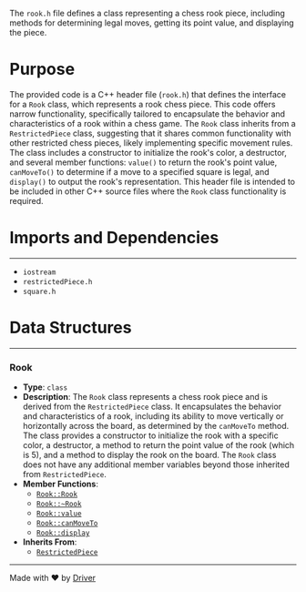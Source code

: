 <!--------------------------------------------------------------------------------->
<!-- IMPORTANT: This file is auto-generated by Driver (https://driver.ai). -------->
<!-- Manual edits may be overwritten on future commits. --------------------------->
<!--------------------------------------------------------------------------------->

The `rook.h` file defines a class representing a chess rook piece, including methods for determining legal moves, getting its point value, and displaying the piece.

# Purpose
The provided code is a C++ header file (`rook.h`) that defines the interface for a `Rook` class, which represents a rook chess piece. This code offers narrow functionality, specifically tailored to encapsulate the behavior and characteristics of a rook within a chess game. The `Rook` class inherits from a `RestrictedPiece` class, suggesting that it shares common functionality with other restricted chess pieces, likely implementing specific movement rules. The class includes a constructor to initialize the rook's color, a destructor, and several member functions: `value()` to return the rook's point value, `canMoveTo()` to determine if a move to a specified square is legal, and `display()` to output the rook's representation. This header file is intended to be included in other C++ source files where the `Rook` class functionality is required.
# Imports and Dependencies

---
- `iostream`
- `restrictedPiece.h`
- `square.h`


# Data Structures

---
### Rook<!-- {{#data_structure:Rook}} -->
- **Type**: `class`
- **Description**: The `Rook` class represents a chess rook piece and is derived from the `RestrictedPiece` class. It encapsulates the behavior and characteristics of a rook, including its ability to move vertically or horizontally across the board, as determined by the `canMoveTo` method. The class provides a constructor to initialize the rook with a specific color, a destructor, a method to return the point value of the rook (which is 5), and a method to display the rook on the board. The `Rook` class does not have any additional member variables beyond those inherited from `RestrictedPiece`.
- **Member Functions**:
    - [`Rook::Rook`](rook.cpp.md#RookRook)
    - [`Rook::~Rook`](rook.cpp.md#RookRook)
    - [`Rook::value`](rook.cpp.md#Rookvalue)
    - [`Rook::canMoveTo`](rook.cpp.md#RookcanMoveTo)
    - [`Rook::display`](rook.cpp.md#Rookdisplay)
- **Inherits From**:
    - [`RestrictedPiece`](restrictedPiece.h.md#RestrictedPiece)



---
Made with ❤️ by [Driver](https://www.driver.ai/)